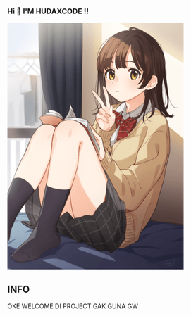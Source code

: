 ### Hi 👋 I'M HUDAXCODE !!

<img src="https://raw.githubusercontent.com/Hudaxcodez/Hudaxcodez/main/852c2e8c87e560fd851c20808f9ab66ea2cc7501e926a4d4040b896b788182fd_thumb.png"/>

## INFO
OKE WELCOME DI PROJECT GAK GUNA GW
